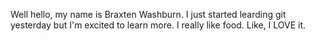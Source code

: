 Well hello, my name is Braxten Washburn.
I just started learding git yesterday but I'm excited to learn more.
I really like food. Like, I LOVE it.
